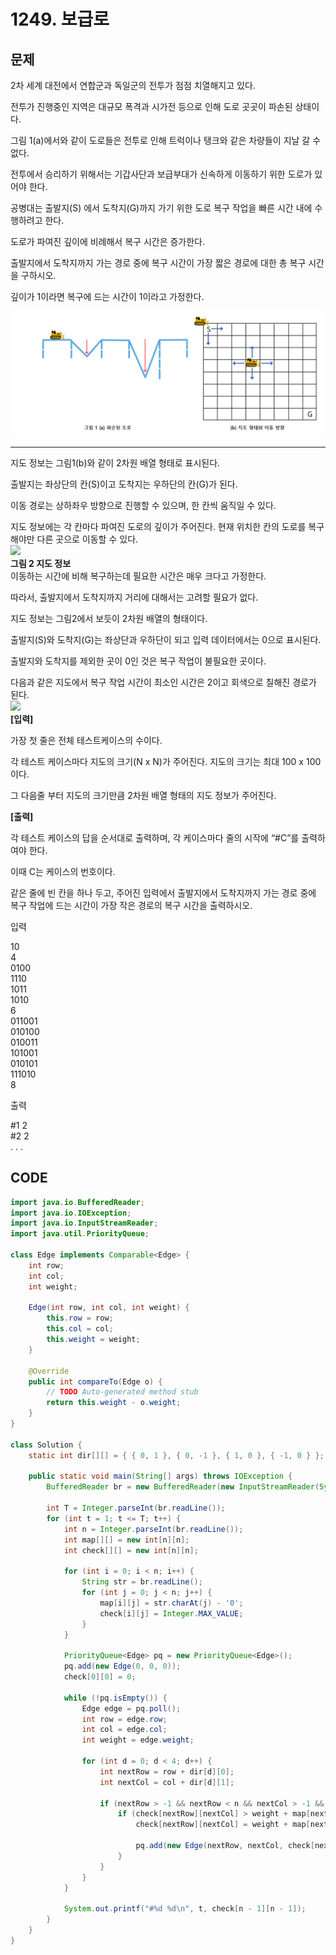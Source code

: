 # 1249. 보급로

##  문제

2차 세계 대전에서 연합군과 독일군의 전투가 점점 치열해지고 있다.  
  
전투가 진행중인 지역은 대규모 폭격과 시가전 등으로 인해 도로 곳곳이 파손된 상태이다.  
  
그림 1\(a\)에서와 같이 도로들은 전투로 인해 트럭이나 탱크와 같은 차량들이 지날 갈 수 없다.  
  
전투에서 승리하기 위해서는 기갑사단과 보급부대가 신속하게 이동하기 위한 도로가 있어야 한다.  
  
공병대는 출발지\(S\) 에서 도착지\(G\)까지 가기 위한 도로 복구 작업을 빠른 시간 내에 수행하려고 한다.  
  
도로가 파여진 깊이에 비례해서 복구 시간은 증가한다.  
  
출발지에서 도착지까지 가는 경로 중에 복구 시간이 가장 짧은 경로에 대한 총 복구 시간을 구하시오.  
  
깊이가 1이라면 복구에 드는 시간이 1이라고 가정한다.

![](../.gitbook/assets/image%20%2827%29.png)

  
  ****  
지도 정보는 그림1\(b\)와 같이 2차원 배열 형태로 표시된다.  
  
출발지는 좌상단의 칸\(S\)이고 도착지는 우하단의 칸\(G\)가 된다.  
  
이동 경로는 상하좌우 방향으로 진행할 수 있으며, 한 칸씩 움직일 수 있다.  
  
지도 정보에는 각 칸마다 파여진 도로의 깊이가 주어진다. 현재 위치한 칸의 도로를 복구해야만 다른 곳으로 이동할 수 있다.  
 ![](https://swexpertacademy.com/main/common/fileDownload.do?downloadType=CKEditorImages&fileId=AV2XdHuaDhoBBASl)  
**그림 2 지도 정보**  
이동하는 시간에 비해 복구하는데 필요한 시간은 매우 크다고 가정한다.  
  
따라서, 출발지에서 도착지까지 거리에 대해서는 고려할 필요가 없다.  
  
지도 정보는 그림2에서 보듯이 2차원 배열의 형태이다.  
  
출발지\(S\)와 도착지\(G\)는 좌상단과 우하단이 되고 입력 데이터에서는 0으로 표시된다.  
  
출발지와 도착지를 제외한 곳이 0인 것은 복구 작업이 불필요한 곳이다.  
  
다음과 같은 지도에서 복구 작업 시간이 최소인 시간은 2이고 회색으로 칠해진 경로가 된다.  
 ![](https://swexpertacademy.com/main/common/fileDownload.do?downloadType=CKEditorImages&fileId=AV2Xe9hKDikBBASl)  
**\[입력\]**  
  
가장 첫 줄은 전체 테스트케이스의 수이다.  
  
각 테스트 케이스마다 지도의 크기\(N x N\)가 주어진다. 지도의 크기는 최대 100 x 100이다.  
  
그 다음줄 부터 지도의 크기만큼 2차원 배열 형태의 지도 정보가 주어진다.  
   
**\[출력\]**  
  
각 테스트 케이스의 답을 순서대로 출력하며, 각 케이스마다 줄의 시작에 “\#C”를 출력하여야 한다.  
  
이때 C는 케이스의 번호이다.  
  
같은 줄에 빈 칸을 하나 두고, 주어진 입력에서 출발지에서 도착지까지 가는 경로 중에 복구 작업에 드는 시간이 가장 작은 경로의 복구 시간을 출력하시오.

입력

10  
4  
0100  
1110  
1011  
1010  
6  
011001  
010100  
010011  
101001  
010101  
111010  
8  


출력

\#1 2  
\#2 2  
. . .  


## CODE

```java
import java.io.BufferedReader;
import java.io.IOException;
import java.io.InputStreamReader;
import java.util.PriorityQueue;

class Edge implements Comparable<Edge> {
	int row;
	int col;
	int weight;

	Edge(int row, int col, int weight) {
		this.row = row;
		this.col = col;
		this.weight = weight;
	}

	@Override
	public int compareTo(Edge o) {
		// TODO Auto-generated method stub
		return this.weight - o.weight;
	}
}

class Solution {
	static int dir[][] = { { 0, 1 }, { 0, -1 }, { 1, 0 }, { -1, 0 } };

	public static void main(String[] args) throws IOException {
		BufferedReader br = new BufferedReader(new InputStreamReader(System.in));

		int T = Integer.parseInt(br.readLine());
		for (int t = 1; t <= T; t++) {
			int n = Integer.parseInt(br.readLine());
			int map[][] = new int[n][n];
			int check[][] = new int[n][n];

			for (int i = 0; i < n; i++) {
				String str = br.readLine();
				for (int j = 0; j < n; j++) {
					map[i][j] = str.charAt(j) - '0';
					check[i][j] = Integer.MAX_VALUE;
				}
			}

			PriorityQueue<Edge> pq = new PriorityQueue<Edge>();
			pq.add(new Edge(0, 0, 0));
			check[0][0] = 0;

			while (!pq.isEmpty()) {
				Edge edge = pq.poll();
				int row = edge.row;
				int col = edge.col;
				int weight = edge.weight;

				for (int d = 0; d < 4; d++) {
					int nextRow = row + dir[d][0];
					int nextCol = col + dir[d][1];

					if (nextRow > -1 && nextRow < n && nextCol > -1 && nextCol < n) {
						if (check[nextRow][nextCol] > weight + map[nextRow][nextCol]) {
							check[nextRow][nextCol] = weight + map[nextRow][nextCol];

							pq.add(new Edge(nextRow, nextCol, check[nextRow][nextCol]));
						}
					}
				}
			}

			System.out.printf("#%d %d\n", t, check[n - 1][n - 1]);
		}
	}
}
```


